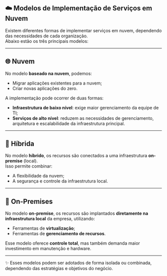 ## ☁️ Modelos de Implementação de Serviços em Nuvem

Existem diferentes formas de implementar serviços em nuvem, dependendo das necessidades de cada organização.  
Abaixo estão os três principais modelos:

---

## 🌐 Nuvem
No modelo **baseado na nuvem**, podemos:

- Migrar aplicações existentes para a nuvem;  
- Criar novas aplicações do zero.  

A implementação pode ocorrer de duas formas:
- **Infraestrutura de baixo nível**: exige maior gerenciamento da equipe de TI;  
- **Serviços de alto nível**: reduzem as necessidades de gerenciamento, arquitetura e escalabilidade da infraestrutura principal.  

---

## 🔄 Híbrida
No modelo **híbrido**, os recursos são conectados a uma infraestrutura **on-premise** (local).  
Isso permite combinar:
- A flexibilidade da nuvem;  
- A segurança e controle da infraestrutura local.  

---

## 🏢 On-Premises
No modelo **on-premise**, os recursos são implantados **diretamente na infraestrutura local** da empresa, utilizando:
- Ferramentas de **virtualização**;  
- Ferramentas de **gerenciamento de recursos**.  

Esse modelo oferece **controle total**, mas também demanda maior investimento em manutenção e hardware.  

---

✨ Esses modelos podem ser adotados de forma isolada ou combinada, dependendo das estratégias e objetivos do negócio.
